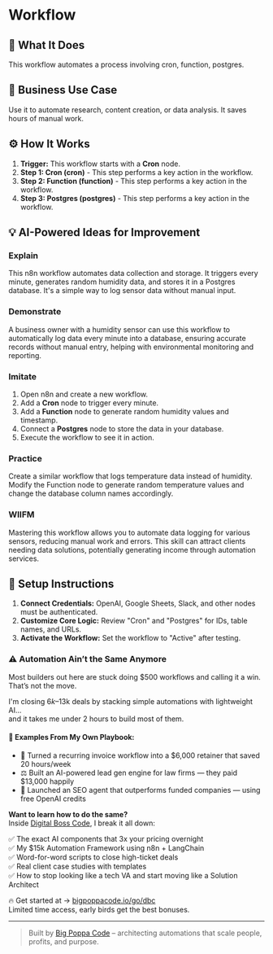 # Workflow

## 🚀 What It Does
This workflow automates a process involving cron, function, postgres.

## 💼 Business Use Case
Use it to automate research, content creation, or data analysis. It saves hours of manual work.

## ⚙️ How It Works
1.  **Trigger:** This workflow starts with a **Cron** node.
2. **Step 1: Cron (cron)** - This step performs a key action in the workflow.
3. **Step 2: Function (function)** - This step performs a key action in the workflow.
4. **Step 3: Postgres (postgres)** - This step performs a key action in the workflow.

## 💡 AI-Powered Ideas for Improvement
### Explain
This n8n workflow automates data collection and storage. It triggers every minute, generates random humidity data, and stores it in a Postgres database. It's a simple way to log sensor data without manual input.

### Demonstrate
A business owner with a humidity sensor can use this workflow to automatically log data every minute into a database, ensuring accurate records without manual entry, helping with environmental monitoring and reporting.

### Imitate
1. Open n8n and create a new workflow.
2. Add a **Cron** node to trigger every minute.
3. Add a **Function** node to generate random humidity values and timestamp.
4. Connect a **Postgres** node to store the data in your database.
5. Execute the workflow to see it in action.

### Practice
Create a similar workflow that logs temperature data instead of humidity. Modify the Function node to generate random temperature values and change the database column names accordingly.

### WIIFM
Mastering this workflow allows you to automate data logging for various sensors, reducing manual work and errors. This skill can attract clients needing data solutions, potentially generating income through automation services.

## 🔧 Setup Instructions
1. **Connect Credentials:** OpenAI, Google Sheets, Slack, and other nodes must be authenticated.
2. **Customize Core Logic:** Review "Cron" and "Postgres" for IDs, table names, and URLs.
3. **Activate the Workflow:** Set the workflow to "Active" after testing.

### ⚠️ Automation Ain’t the Same Anymore

Most builders out here are stuck doing $500 workflows and calling it a win.  
That’s not the move.  

I'm closing $6k–$13k deals by stacking simple automations with lightweight AI...  
and it takes me under 2 hours to build most of them.

#### 🧠 Examples From My Own Playbook:
- 🔁 Turned a recurring invoice workflow into a $6,000 retainer that saved 20 hours/week  
- ⚖️ Built an AI-powered lead gen engine for law firms — they paid $13,000 happily  
- 🚀 Launched an SEO agent that outperforms funded companies — using free OpenAI credits  

**Want to learn how to do the same?**  
Inside [Digital Boss Code](https://bigpoppacode.io/go/dbc), I break it all down:

✅ The exact AI components that 3x your pricing overnight  
✅ My $15k Automation Framework using n8n + LangChain  
✅ Word-for-word scripts to close high-ticket deals  
✅ Real client case studies with templates  
✅ How to stop looking like a tech VA and start moving like a Solution Architect  

🔥 Get started at → [bigpoppacode.io/go/dbc](https://bigpoppacode.io/go/dbc)  
Limited time access, early birds get the best bonuses.

---
> Built by [Big Poppa Code](https://bigpoppacode.io) – architecting automations that scale people, profits, and purpose.

